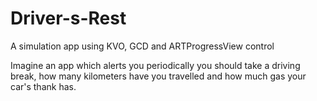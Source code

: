 # Driver-s-Rest
A simulation app using KVO, GCD and ARTProgressView control

Imagine an app which alerts you periodically you should take a driving break, how many kilometers have you travelled and how much gas your car's thank has.
